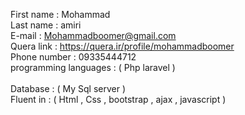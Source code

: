 First name : Mohammad <br>
Last name : amiri <br>
E-mail : Mohammadboomer@gmail.com <br>
Quera link : https://quera.ir/profile/mohammadboomer <br>
Phone number : 09335444712 <br>
programming languages : ( Php laravel ) <br>   
Database : ( My Sql server ) <br>
Fluent in : ( Html , Css , bootstrap , ajax , javascript ) <br>

 
